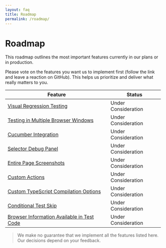 ```yaml
---
layout: faq
title: Roadmap
permalink: /roadmap/
---
```

# Roadmap

This roadmap outlines the most important features currently in our plans or in production.

Please vote on the features you want us to implement first (follow the link and leave a reaction on GitHub). This helps us prioritize and deliver what really matters to you.

Feature                                                                                           | Status
------------------------------------------------------------------------------------------------- | -------------------
[Visual Regression Testing](https://github.com/DevExpress/testcafe/issues/1207)                   | Under Consideration
[Testing in Multiple Browser Windows](https://github.com/DevExpress/testcafe/issues/912)          | Under Consideration
[Cucumber Integration](https://github.com/DevExpress/testcafe/issues/2835)                        | Under Consideration
[Selector Debug Panel](https://github.com/DevExpress/testcafe/issues/3244)                        | Under Consideration
[Entire Page Screenshots](https://github.com/DevExpress/testcafe/issues/1520)                     | Under Consideration
[Custom Actions](https://github.com/DevExpress/testcafe/issues/1535)                              | Under Consideration
[Custom TypeScript Compilation Options](https://github.com/DevExpress/testcafe/issues/1845)       | Under Consideration
[Conditional Test Skip](https://github.com/DevExpress/testcafe/issues/1626)                       | Under Consideration
[Browser Information Available in Test Code](https://github.com/DevExpress/testcafe/issues/481)   | Under Consideration

> We make no guarantee that we implement all the features listed here. Our decisions depend on your feedback.